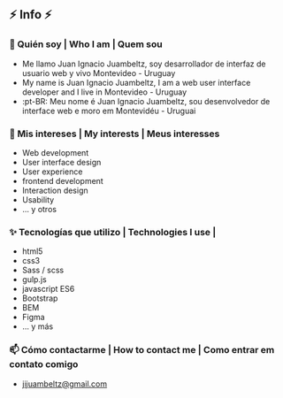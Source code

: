## :zap: Info :zap:

### 👋 Quién soy | Who I am | Quem sou 
- Me llamo Juan Ignacio Juambeltz, soy desarrollador de interfaz de usuario web y vivo Montevideo - Uruguay 
- My name is Juan Ignacio Juambeltz, I am a web user interface developer and I live in Montevideo - Uruguay
- :pt-BR: Meu nome é Juan Ignacio Juambeltz, sou desenvolvedor de interface web e moro em Montevidéu - Uruguai
### 💞️ Mis intereses | My interests | Meus interesses
- Web development
- User interface design
- User experience
- frontend development
- Interaction design
- Usability
- ... y otros
### :sparkles: Tecnologías que utilizo | Technologies I use | 
- html5
- css3
- Sass / scss
- gulp.js
- javascript ES6
- Bootstrap
- BEM
- Figma
- ... y más

### 📫 Cómo contactarme | How to contact me | Como entrar em contato comigo
- jijuambeltz@gmail.com

<!---
juambeltz/juambeltz is a ✨ special ✨ repository because its `README.md` (this file) appears on your GitHub profile.
You can click the Preview link to take a look at your changes.
--->
